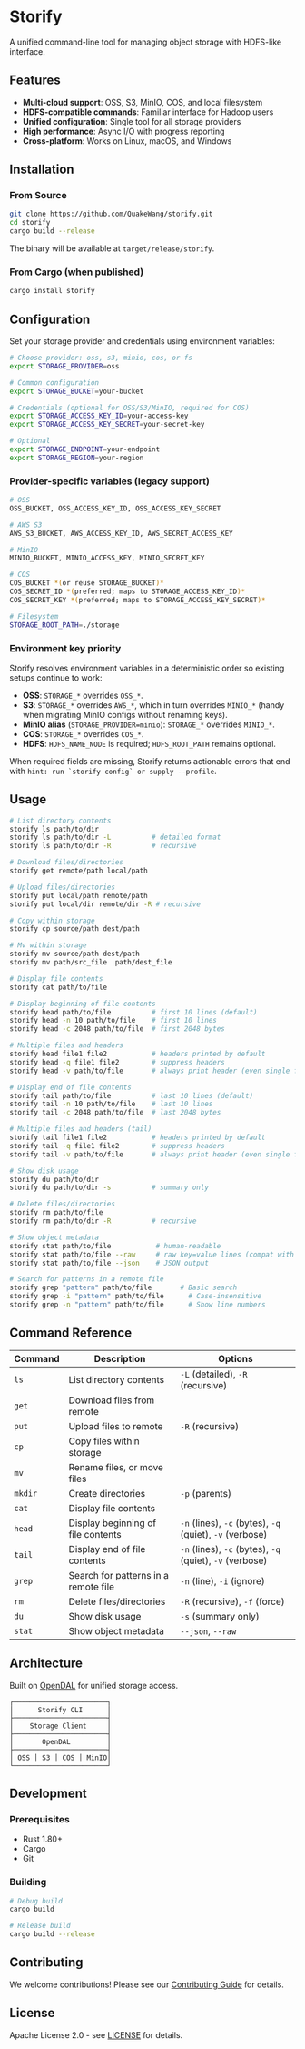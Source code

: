 # Storify

A unified command-line tool for managing object storage with HDFS-like interface.

## Features

- **Multi-cloud support**: OSS, S3, MinIO, COS, and local filesystem
- **HDFS-compatible commands**: Familiar interface for Hadoop users
- **Unified configuration**: Single tool for all storage providers
- **High performance**: Async I/O with progress reporting
- **Cross-platform**: Works on Linux, macOS, and Windows

## Installation

### From Source

```bash
git clone https://github.com/QuakeWang/storify.git
cd storify
cargo build --release
```

The binary will be available at `target/release/storify`.

### From Cargo (when published)

```bash
cargo install storify
```

## Configuration

Set your storage provider and credentials using environment variables:

```bash
# Choose provider: oss, s3, minio, cos, or fs
export STORAGE_PROVIDER=oss

# Common configuration
export STORAGE_BUCKET=your-bucket

# Credentials (optional for OSS/S3/MinIO, required for COS)
export STORAGE_ACCESS_KEY_ID=your-access-key
export STORAGE_ACCESS_KEY_SECRET=your-secret-key

# Optional
export STORAGE_ENDPOINT=your-endpoint
export STORAGE_REGION=your-region
```

### Provider-specific variables (legacy support)

```bash
# OSS
OSS_BUCKET, OSS_ACCESS_KEY_ID, OSS_ACCESS_KEY_SECRET

# AWS S3  
AWS_S3_BUCKET, AWS_ACCESS_KEY_ID, AWS_SECRET_ACCESS_KEY

# MinIO
MINIO_BUCKET, MINIO_ACCESS_KEY, MINIO_SECRET_KEY

# COS
COS_BUCKET *(or reuse STORAGE_BUCKET)*
COS_SECRET_ID *(preferred; maps to STORAGE_ACCESS_KEY_ID)*
COS_SECRET_KEY *(preferred; maps to STORAGE_ACCESS_KEY_SECRET)*

# Filesystem
STORAGE_ROOT_PATH=./storage
```

### Environment key priority

Storify resolves environment variables in a deterministic order so existing setups continue to work:

- **OSS**: `STORAGE_*` overrides `OSS_*`.
- **S3**: `STORAGE_*` overrides `AWS_*`, which in turn overrides `MINIO_*` (handy when migrating MinIO configs without renaming keys).
- **MinIO alias** (`STORAGE_PROVIDER=minio`): `STORAGE_*` overrides `MINIO_*`.
- **COS**: `STORAGE_*` overrides `COS_*`.
- **HDFS**: `HDFS_NAME_NODE` is required; `HDFS_ROOT_PATH` remains optional.

When required fields are missing, Storify returns actionable errors that end with ``hint: run `storify config` or supply --profile``.

## Usage

```bash
# List directory contents
storify ls path/to/dir
storify ls path/to/dir -L          # detailed format
storify ls path/to/dir -R          # recursive

# Download files/directories  
storify get remote/path local/path

# Upload files/directories
storify put local/path remote/path
storify put local/dir remote/dir -R # recursive

# Copy within storage
storify cp source/path dest/path

# Mv within storage
storify mv source/path dest/path
storify mv path/src_file  path/dest_file

# Display file contents
storify cat path/to/file

# Display beginning of file contents
storify head path/to/file          # first 10 lines (default)
storify head -n 10 path/to/file    # first 10 lines
storify head -c 2048 path/to/file  # first 2048 bytes

# Multiple files and headers
storify head file1 file2           # headers printed by default
storify head -q file1 file2        # suppress headers
storify head -v path/to/file       # always print header (even single file)

# Display end of file contents
storify tail path/to/file          # last 10 lines (default)
storify tail -n 10 path/to/file    # last 10 lines
storify tail -c 2048 path/to/file  # last 2048 bytes

# Multiple files and headers (tail)
storify tail file1 file2           # headers printed by default
storify tail -q file1 file2        # suppress headers
storify tail -v path/to/file       # always print header (even single file)

# Show disk usage
storify du path/to/dir
storify du path/to/dir -s          # summary only

# Delete files/directories
storify rm path/to/file
storify rm path/to/dir -R          # recursive

# Show object metadata
storify stat path/to/file           # human-readable
storify stat path/to/file --raw     # raw key=value lines (compat with opendal-mkdir)
storify stat path/to/file --json    # JSON output

# Search for patterns in a remote file
storify grep "pattern" path/to/file       # Basic search
storify grep -i "pattern" path/to/file      # Case-insensitive
storify grep -n "pattern" path/to/file      # Show line numbers
```

## Command Reference

| Command | Description | Options |
|---------|-------------|---------|
| `ls` | List directory contents | `-L` (detailed), `-R` (recursive) |
| `get` | Download files from remote | |
| `put` | Upload files to remote | `-R` (recursive) |
| `cp` | Copy files within storage | |
| `mv` | Rename files, or move files | |
| `mkdir` | Create directories | `-p` (parents) |
| `cat` | Display file contents | |
| `head` | Display beginning of file contents | `-n` (lines), `-c` (bytes), `-q` (quiet), `-v` (verbose) |
| `tail` | Display end of file contents | `-n` (lines), `-c` (bytes), `-q` (quiet), `-v` (verbose)|
| `grep` | Search for patterns in a remote file | `-n` (line), `-i` (ignore)|
| `rm` | Delete files/directories | `-R` (recursive), `-f` (force) |
| `du` | Show disk usage | `-s` (summary only) |
| `stat` | Show object metadata | `--json`, `--raw` |

## Architecture

Built on [OpenDAL](https://github.com/apache/opendal) for unified storage access.

```
┌───────────────────────┐
│      Storify CLI      │
├───────────────────────┤
│    Storage Client     │
├───────────────────────┤
│       OpenDAL         │
├───────────────────────┤
│ OSS │ S3 │ COS │ MinIO│
└───────────────────────┘
```

## Development

### Prerequisites

- Rust 1.80+
- Cargo
- Git

### Building

```bash
# Debug build
cargo build

# Release build
cargo build --release
```

## Contributing

We welcome contributions! Please see our [Contributing Guide](CONTRIBUTING.md) for details.

## License

Apache License 2.0 - see [LICENSE](LICENSE) for details.
